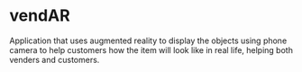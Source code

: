 # vendAR

Application that uses augmented reality to display the objects using phone camera to help customers how the item will look like in real life, helping both venders and customers.
